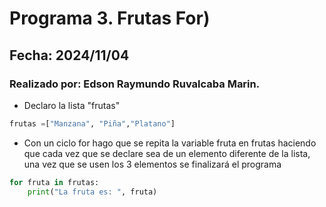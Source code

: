 # Programa 3. Frutas For)
## Fecha: 2024/11/04
### Realizado por: Edson Raymundo Ruvalcaba Marin.

- Declaro la lista "frutas"
``` python
frutas =["Manzana", "Piña","Platano"]
```
- Con un ciclo for hago que se repita la variable fruta en frutas haciendo que cada vez que se declare sea de un elemento diferente de la lista, una vez que se usen los 3 elementos se finalizará el programa
``` python
for fruta in frutas:
    print("La fruta es: ", fruta)
